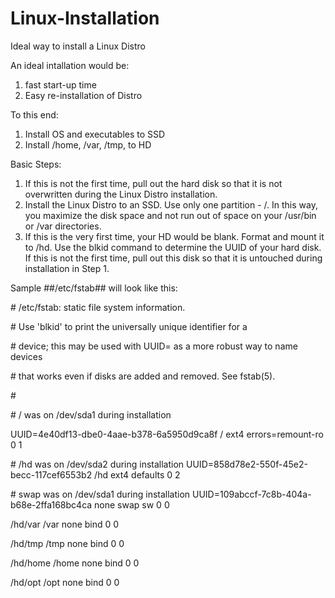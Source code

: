 # Linux-Installation
Ideal way to install a Linux Distro

An ideal intallation would be:
1.  fast start-up time
2.  Easy re-installation of Distro

To this end:
1.  Install OS and executables to SSD
2.  Install /home, /var, /tmp, to HD

Basic Steps:
1.  If this is not the first time, pull out the hard disk so that it is not overwritten during the Linux Distro installation.
2.  Install the Linux Distro to an SSD. Use only one partition - /. In this way, you maximize the disk space and not run out of space on your /usr/bin or /var directories.
3.  If this is the very first time, your HD would be blank. Format and mount it to /hd. Use the blkid command to determine the UUID of your hard disk. If this is not the first time, pull out this disk so that it is untouched during installation in Step 1. 

Sample ##/etc/fstab## will look like this:

\# /etc/fstab: static file system information.

\# Use 'blkid' to print the universally unique identifier for a

\# device; this may be used with UUID= as a more robust way to name devices

\# that works even if disks are added and removed. See fstab(5).

\# <file system> <mount point>   <type>  <options>       <dump>  <pass> 
  
\# / was on /dev/sda1 during installation

UUID=4e40df13-dbe0-4aae-b378-6a5950d9ca8f /               ext4    errors=remount-ro 0       1

\# /hd was on /dev/sda2 during installation
UUID=858d78e2-550f-45e2-becc-117cef6553b2 /hd             ext4    defaults        0       2
  
\# swap was on /dev/sda1 during installation
UUID=109abccf-7c8b-404a-b68e-2ffa168bc4ca none            swap    sw              0       0

/hd/var      /var     none    bind       0     0

/hd/tmp      /tmp     none    bind       0     0

/hd/home     /home    none    bind       0     0

/hd/opt      /opt     none    bind       0     0
  



